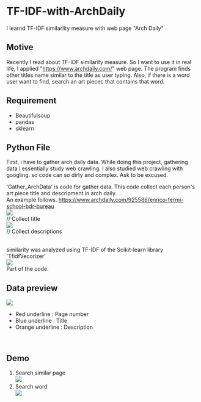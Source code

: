 # TF-IDF-with-ArchDaily
I learnd TF-IDF similarlity measure with web page "Arch Daily"

## Motive
Recently I read about TF-IDF similarity measure. 
So I want to use it in real life, I applied "https://www.archdaily.com/" web page. The program finds other titles name similar to the title as user typing. Also, if there is a word user want to find, search an art piecec that contains that word. 

## Requirement
- Beautifulsoup
- pandas
- sklearn

## Python File
First, i have to gather arch daily data. While doing this project, gathering data i essentially study web crawling.
I also studied web crawling with googling. so code can so dirty and complex. Ask to be excused.

'Gather_ArchData' is code for gather data. This code collect each person's art piece title and descripment in arch daily.
<br>An example follows. https://www.archdaily.com/925586/enrico-fermi-school-bdr-bureau <br>
<img src = https://user-images.githubusercontent.com/55969260/65871434-5a014b80-e3b9-11e9-8015-e59f592fea89.png> <br>
// Collect title <br>
<img src =https://user-images.githubusercontent.com/55969260/65871924-689c3280-e3ba-11e9-9ea8-6d5ea2d75059.png> <br>
// Collect descriptions <br> <br>

similarity was analyzed using TF-IDF of the Scikit-learn library 'TfidfVecorizer' <br>
<img src = "https://user-images.githubusercontent.com/55969260/65872583-d563fc80-e3bb-11e9-9662-6531e2cc9d82.png"> <br>
Part of the code. <br>

## Data preview
<img src = https://user-images.githubusercontent.com/55969260/65872841-794da800-e3bc-11e9-9102-277c6a56696a.png> <br>
- Red underline : Page number
- Blue underline : Title
- Orange underline : Description
<br>

## Demo
1. Search similar page <br>
<img src = https://user-images.githubusercontent.com/55969260/65873637-8f5c6800-e3be-11e9-8beb-cc4b17c1b453.png> <br>
2. Search word <br>
<img src = https://user-images.githubusercontent.com/55969260/65873654-9a16fd00-e3be-11e9-892b-feabbc05baef.png> <br> 
